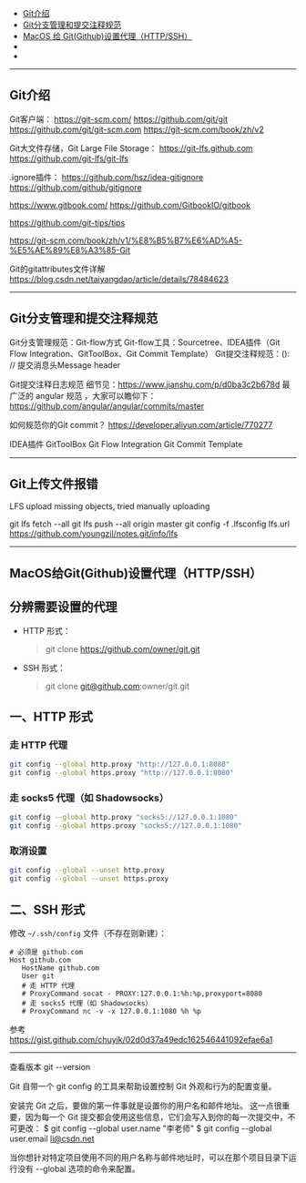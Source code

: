 - [Git介绍](#Git介绍)
- [Git分支管理和提交注释规范](#Git分支管理和提交注释规范)
- [MacOS 给 Git(Github)设置代理（HTTP/SSH）](#MacOS给Git(Github)设置代理（HTTP/SSH）)
- [](#)
- [](#)



---------------------------------------------------------------------------------------------------------------------

## Git介绍

Git客户端：
https://git-scm.com/
https://github.com/git/git
https://github.com/git/git-scm.com
https://git-scm.com/book/zh/v2

Git大文件存储，Git Large File Storage：
https://git-lfs.github.com
https://github.com/git-lfs/git-lfs



.ignore插件：
https://github.com/hsz/idea-gitignore
https://github.com/github/gitignore




https://www.gitbook.com/
https://github.com/GitbookIO/gitbook

https://github.com/git-tips/tips

https://git-scm.com/book/zh/v1/%E8%B5%B7%E6%AD%A5-%E5%AE%89%E8%A3%85-Git


Git的gitattributes文件详解
https://blog.csdn.net/taiyangdao/article/details/78484623



---------------------------------------------------------------------------------------------------------------------
## Git分支管理和提交注释规范


Git分支管理规范：Git-flow方式
Git-flow工具：Sourcetree、IDEA插件（Git Flow Integration、GitToolBox、Git Commit Template）
Git提交注释规范：<type>(<scope>): <subject> // 提交消息头Message header 



Git提交注释日志规范
细节见：https://www.jianshu.com/p/d0ba3c2b678d
最广泛的 angular 规范 ，大家可以瞻仰下：  https://github.com/angular/angular/commits/master

如何规范你的Git commit？
https://developer.aliyun.com/article/770277



IDEA插件
GitToolBox
Git Flow Integration
Git Commit Template



---------------------------------------------------------------------------------------------------------------------

## Git上传文件报错

LFS upload missing objects, tried manually uploading

git lfs fetch --all
git lfs push --all origin master
git config -f .lfsconfig lfs.url https://github.com/youngzil/notes.git/info/lfs




---------------------------------------------------------------------------------------------------------------------
## MacOS给Git(Github)设置代理（HTTP/SSH）


## 分辨需要设置的代理

- HTTP 形式：
  > git clone https://github.com/owner/git.git
- SSH 形式：
  > git clone git@github.com:owner/git.git

## 一、HTTP 形式
### 走 HTTP 代理

```bash
git config --global http.proxy "http://127.0.0.1:8080"
git config --global https.proxy "http://127.0.0.1:8080"
```

### 走 socks5 代理（如 Shadowsocks）

```bash
git config --global http.proxy "socks5://127.0.0.1:1080"
git config --global https.proxy "socks5://127.0.0.1:1080"
```

### 取消设置

```bash
git config --global --unset http.proxy
git config --global --unset https.proxy
```

## 二、SSH 形式

修改 `~/.ssh/config` 文件（不存在则新建）：

```
# 必须是 github.com
Host github.com
   HostName github.com
   User git
   # 走 HTTP 代理
   # ProxyCommand socat - PROXY:127.0.0.1:%h:%p,proxyport=8080
   # 走 socks5 代理（如 Shadowsocks）
   # ProxyCommand nc -v -x 127.0.0.1:1080 %h %p
```


参考  
https://gist.github.com/chuyik/02d0d37a49edc162546441092efae6a1


---------------------------------------------------------------------------------------------------------------------


查看版本
git --version

Git 自带一个 git config 的工具来帮助设置控制 Git 外观和行为的配置变量。

安装完 Git 之后，要做的第一件事就是设置你的用户名和邮件地址。 这一点很重要，因为每一个 Git 提交都会使用这些信息，它们会写入到你的每一次提交中，不可更改：
$ git config --global user.name "李老师"
$ git config --global user.email li@csdn.net


当你想针对特定项目使用不同的用户名称与邮件地址时，可以在那个项目目录下运行没有 --global 选项的命令来配置。



